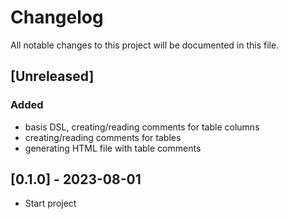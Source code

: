 # Changelog
All notable changes to this project will be documented in this file.

## [Unreleased]
### Added
- basis DSL, creating/reading comments for table columns
- creating/reading comments for tables
- generating HTML file with table comments

## [0.1.0] - 2023-08-01
- Start project
